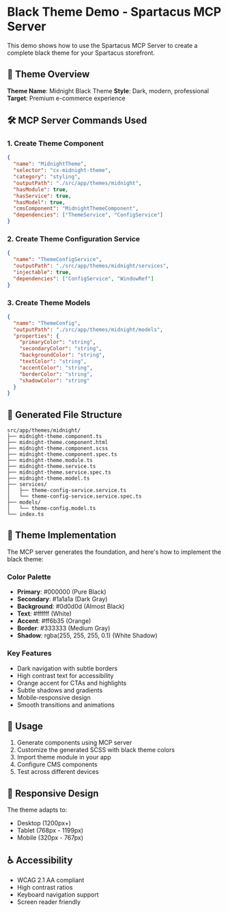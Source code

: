 # Black Theme Demo - Spartacus MCP Server

This demo shows how to use the Spartacus MCP Server to create a complete black theme for your Spartacus storefront.

## 🎨 Theme Overview

**Theme Name**: Midnight Black Theme
**Style**: Dark, modern, professional
**Target**: Premium e-commerce experience

## 🛠️ MCP Server Commands Used

### 1. Create Theme Component

```json
{
  "name": "MidnightTheme",
  "selector": "cx-midnight-theme",
  "category": "styling",
  "outputPath": "./src/app/themes/midnight",
  "hasModule": true,
  "hasService": true,
  "hasModel": true,
  "cmsComponent": "MidnightThemeComponent",
  "dependencies": ["ThemeService", "ConfigService"]
}
```

### 2. Create Theme Configuration Service

```json
{
  "name": "ThemeConfigService",
  "outputPath": "./src/app/themes/midnight/services",
  "injectable": true,
  "dependencies": ["ConfigService", "WindowRef"]
}
```

### 3. Create Theme Models

```json
{
  "name": "ThemeConfig",
  "outputPath": "./src/app/themes/midnight/models",
  "properties": {
    "primaryColor": "string",
    "secondaryColor": "string",
    "backgroundColor": "string",
    "textColor": "string",
    "accentColor": "string",
    "borderColor": "string",
    "shadowColor": "string"
  }
}
```

## 📁 Generated File Structure

```
src/app/themes/midnight/
├── midnight-theme.component.ts
├── midnight-theme.component.html
├── midnight-theme.component.scss
├── midnight-theme.component.spec.ts
├── midnight-theme.module.ts
├── midnight-theme.service.ts
├── midnight-theme.service.spec.ts
├── midnight-theme.model.ts
├── services/
│   ├── theme-config-service.service.ts
│   └── theme-config-service.service.spec.ts
├── models/
│   └── theme-config.model.ts
└── index.ts
```

## 🎨 Theme Implementation

The MCP server generates the foundation, and here's how to implement the black theme:

### Color Palette
- **Primary**: #000000 (Pure Black)
- **Secondary**: #1a1a1a (Dark Gray)
- **Background**: #0d0d0d (Almost Black)
- **Text**: #ffffff (White)
- **Accent**: #ff6b35 (Orange)
- **Border**: #333333 (Medium Gray)
- **Shadow**: rgba(255, 255, 255, 0.1) (White Shadow)

### Key Features
- Dark navigation with subtle borders
- High contrast text for accessibility
- Orange accent for CTAs and highlights
- Subtle shadows and gradients
- Mobile-responsive design
- Smooth transitions and animations

## 🚀 Usage

1. Generate components using MCP server
2. Customize the generated SCSS with black theme colors
3. Import theme module in your app
4. Configure CMS components
5. Test across different devices

## 📱 Responsive Design

The theme adapts to:
- Desktop (1200px+)
- Tablet (768px - 1199px)
- Mobile (320px - 767px)

## ♿ Accessibility

- WCAG 2.1 AA compliant
- High contrast ratios
- Keyboard navigation support
- Screen reader friendly 